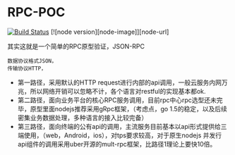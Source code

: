# RPC-POC

[![Build Status](https://travis-ci.org/murdercdh/RPC-POC.svg?branch=master)](https://travis-ci.org/murdercdh/RPC-POC)
[![node version][node-image]][node-url]

其实这就是一个简单的RPC原型验证，JSON-RPC

    数据协议格式JSON，
    传输协议HTTP，

* 第一路径，采用默认的HTTP request进行内部的api调用，一般云服务内网万兆，所以网络开销可以忽略不计，各个语言对restful的实现基本都ok.
* 第二路径，面向业务平台的核心RPC服务调用，目前rpc中心rpc选型还未完毕，原型里面nodejs推荐采用gRpc框架，（考虑点，go 1.5的稳定，以及后续密集业务数据处理，多种语言的接入比较完备）
* 第三路径，面向终端的公有api的调用，主流服务目前基本以api形式提供给三端使用，（web，Android，ios），对tps要求较高，对于原生nodejs 并发行api组件的调用采用uber开源的mult-rpc框架，比路径1理论上要快10倍。
